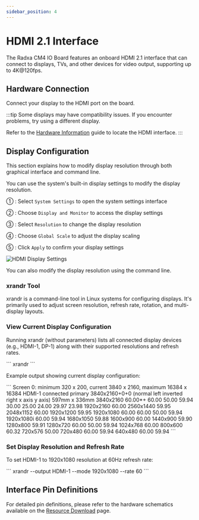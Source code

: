 ```yaml
---
sidebar_position: 4
---
```


# HDMI 2.1 Interface

The Radxa CM4 IO Board features an onboard HDMI 2.1 interface that can connect to displays, TVs, and other devices for video output, supporting up to 4K@120fps.

## Hardware Connection

Connect your display to the HDMI port on the board.

:::tip
Some displays may have compatibility issues. If you encounter problems, try using a different display.

Refer to the [Hardware Information](./hardware_info.md) guide to locate the HDMI interface.
:::

## Display Configuration

This section explains how to modify display resolution through both graphical interface and command line.

<Tabs queryString="web-mode">

<TabItem value="graphical-interface" label="Graphical Interface">

You can use the system's built-in display settings to modify the display resolution.

① : Select `System Settings` to open the system settings interface

② : Choose `Display and Monitor` to access the display settings

③ : Select `Resolution` to change the display resolution

④ : Choose `Global Scale` to adjust the display scaling

⑤ : Click `Apply` to confirm your display settings

<div style={{textAlign: 'center'}}>
  <img src="/en/img/rock4/4d/rock4d-hdmi-use.webp" alt="HDMI Display Settings" style={{width: '100%', maxWidth: '1200px'}} />
</div>

</TabItem>

<TabItem value="command-line" label="Command Line">

You can also modify the display resolution using the command line.

### xrandr Tool

xrandr is a command-line tool in Linux systems for configuring displays. It's primarily used to adjust screen resolution, refresh rate, rotation, and multi-display layouts.

### View Current Display Configuration

Running xrandr (without parameters) lists all connected display devices (e.g., HDMI-1, DP-1) along with their supported resolutions and refresh rates.

<NewCodeBlock tip="radxa@device$" type="device">
```
xrandr
```
</NewCodeBlock>

Example output showing current display configuration:

<NewCodeBlock tip="radxa@device$" type="device">
```
Screen 0: minimum 320 x 200, current 3840 x 2160, maximum 16384 x 16384
HDMI-1 connected primary 3840x2160+0+0 (normal left inverted right x axis y axis) 597mm x 336mm
   3840x2160     60.00*+  60.00    50.00    59.94    30.00    25.00    24.00    29.97    23.98  
   1920x2160     60.00  
   2560x1440     59.95  
   2048x1152     60.00  
   1920x1200     59.95  
   1920x1080     60.00    60.00    50.00    59.94  
   1920x1080i    60.00    59.94  
   1680x1050     59.88  
   1600x900      60.00  
   1440x900      59.90  
   1280x800      59.91  
   1280x720      60.00    50.00    59.94  
   1024x768      60.00  
   800x600       60.32  
   720x576       50.00  
   720x480       60.00    59.94  
   640x480       60.00    59.94
```
</NewCodeBlock>

### Set Display Resolution and Refresh Rate

To set HDMI-1 to 1920x1080 resolution at 60Hz refresh rate:

<NewCodeBlock tip="radxa@device$" type="device">
```
xrandr --output HDMI-1 --mode 1920x1080 --rate 60
```
</NewCodeBlock>

</TabItem>

</Tabs>

## Interface Pin Definitions

For detailed pin definitions, please refer to the hardware schematics available on the [Resource Download](../download.md) page.
